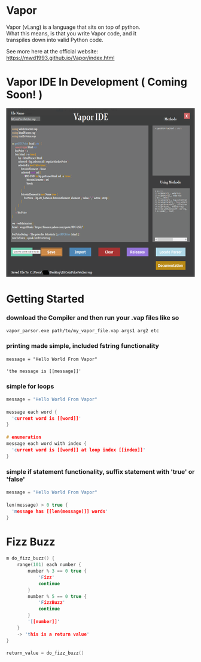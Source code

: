 # Vapor
Vapor (vLang) is a language that sits on top of python.  
What this means, is that you write Vapor code, and it  
transpiles down into valid Python code.

See more here at the official website: https://mwd1993.github.io/Vapor/index.html  

# Vapor IDE In Development ( Coming Soon! )

<img src="https://raw.githubusercontent.com/mwd1993/Vapor/main/Images/VaporIDE_Alpha_Example1png.png" width="700" height="450">  

# Getting Started

### download the Compiler and then run your .vap files like so  
```
vapor_parsor.exe path/to/my_vapor_file.vap args1 arg2 etc
```

### printing made simple, included fstring functionality

```
message = "Hello World From Vapor"

'the message is [[message]]'
```
### simple for loops
```c++
message = "Hello World From Vapor"

message each word {
  'current word is [[word]]'
}

# enumeration
message each word with index {
  'current word is [[word]] at loop index [[index]]'
}
```
### simple if statement functionality, suffix statement with 'true' or 'false'
```c++
message = "Hello World From Vapor"

len(message) > 0 true {
  'message has [[len(message)]] words'
}
```

# Fizz Buzz
```c++
m do_fizz_buzz() {
    range(101) each number {
        number % 3 == 0 true {
            'Fizz'
            continue
        }
        number % 5 == 0 true {
            'FizzBuzz'
            continue
        }
        '[[number]]'
    }
    -> 'this is a return value'
}

return_value = do_fizz_buzz()
```
